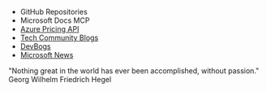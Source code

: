 - GitHub Repositories
- Microsoft Docs MCP
- [Azure Pricing API](https://prices.azure.com:443/api/retail/prices)
- [Tech Community Blogs](https://techcommunity.microsoft.com/Blogs)
- [DevBogs](https://devblogs.microsoft.com/landing)
- [Microsoft News](https://news.microsoft.com/source/feed/)





"Nothing great in the world has ever been accomplished, without passion." 
 Georg Wilhelm Friedrich Hegel 